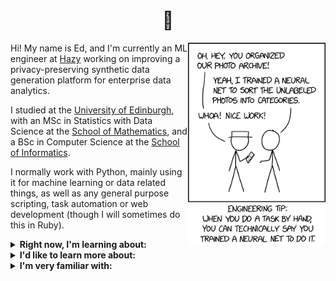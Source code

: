 <h1 align="center">
  👋
</h1>

<img src="/img/xkcd.png" width="220px" align="right"></img>

Hi! My name is Ed, and I'm currently an ML engineer at [Hazy](https://hazy.com/) working on improving a privacy-preserving synthetic data generation platform for enterprise data analytics.

I studied at the [University of Edinburgh](https://www.ed.ac.uk/), with an MSc in Statistics with Data Science at the [School of Mathematics](https://www.maths.ed.ac.uk/school-of-mathematics), and a BSc in Computer Science at the [School of Informatics](https://www.ed.ac.uk/informatics).

I normally work with Python, mainly using it for machine learning or data related things, as well as any general purpose scripting, task automation or web development (though I will sometimes do this in Ruby).

<details>
<summary>
    <b>Right now, I'm learning about:</b>
</summary>
<p>

- _Graph neural networks_
- _Gaussian processes_
- _AWS services_

</p>
</details>

<details>
<summary>
    <b>I'd like to learn more about:</b>
</summary>
<p>

- _C++_
- _Graphs_: general graph theory concepts, spectral graph theory, graph ML
- _Bayesian methods_: variational inference, probablistic graphical models, Bayesian optimization
- _Statistical time series_: autocorrelation, forecasting models (ARIMA, GARCH etc.)
- _Ensemble classifiers_: bagging and boosting (with AdaBoost, XGBoost, LightGBM etc.)
- _Transformers_

</p>
</details>

<details>
<summary>
    <b>I'm very familiar with:</b>
</summary>
<p>

- _Common ML methods_: GLM, logistic regression, kNN, mixture models, etc.
- _Neural networks_: mainly feed-forward and recurrent architectures, but also some knowledge and practice with CNNs
- _Sequential modelling_: HMMs, RNNs, DTW
- _Natural language processing (basics)_ : word embeddings, attention, sequence-to-sequence models
- _Statistical methodology_: likelihood-based inference (MLE, CIs, etc.), Bayesian statistics, hypothesis testing

</p>
</details>
